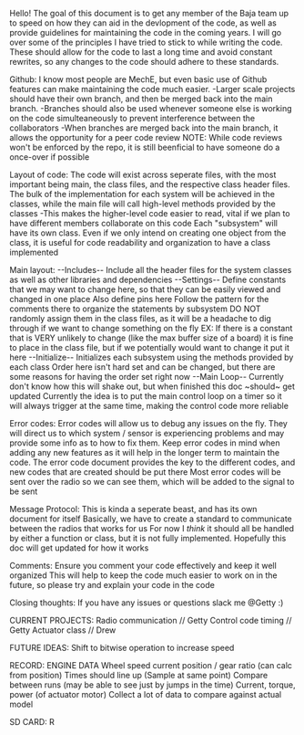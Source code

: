 Hello! The goal of this document is to get any member of the Baja team up to speed on how they can aid in the devlopment of the code, as well as provide guidelines for maintaining the code in the coming years.
I will go over some of the principles I have tried to stick to while writing the code. These should allow for the code to last a long time and avoid constant rewrites, so any changes to the code should adhere to these standards.

Github:
I know most people are MechE, but even basic use of Github features can make maintaining the code much easier.
    -Larger scale projects should have their own branch, and then be merged back into the main branch. 
    -Branches should also be used whenever someone else is working on the code simulteaneously to prevent interference between the collaborators
    -When branches are merged back into the main branch, it allows the opportunity for a peer code review
        NOTE: While code reviews won't be enforced by the repo, it is still beenficial to have someone do a once-over if possible

Layout of code:
    The code will exist across seperate files, with the most important being main, the class files, and the respective class header files.
    The bulk of the implementation for each system will be achieved in the classes, while the main file will call high-level methods provided by the classes
        -This makes the higher-level code easier to read, vital if we plan to have different members collaborate on this code
    Each "subsystem" will have its own class. Even if we only intend on creating one object from the class, it is useful for code readability and organization to have a class implemented

Main layout:
    --Includes--
        Include all the header files for the system classes as well as other libraries and dependencies
    --Settings--
        Define constants that we may want to change here, so that they can be easily viewed and changed in one place
        Also define pins here
        Follow the pattern for the comments there to organize the statements by subsystem
        DO NOT randomly assign them in the class files, as it will be a headache to dig through if we want to change something on the fly
            EX: If there is a constant that is VERY unlikely to change (like the max buffer size of a board) it is fine to place in the class file, but if we potentially would want to change it put it here
    --Initialize--
        Initializes each subsystem using the methods provided by each class
        Order here isn't hard set and can be changed, but there are some reasons for having the order set right now
    --Main Loop--
        Currently don't know how this will shake out, but when finished this doc ~should~ get updated
        Currently the idea is to put the main control loop on a timer so it will always trigger at the same time, making the control code more reliable

Error codes:
    Error codes will allow us to debug any issues on the fly. They will direct us to which system / sensor is experiencing problems and may provide some info as to how to fix them. Keep error codes in mind when adding any new features as it will help in the longer term to maintain the code.
    The error code document provides the key to the different codes, and new codes that are created should be put there
    Most error codes will be sent over the radio so we can see them, which will be added to the signal to be sent

Message Protocol:
    This is kinda a seperate beast, and has its own document for itself
    Basically, we have to create a standard to communicate between the radios that works for us
    For now I *think* it should all be handled by either a function or class, but it is not fully implemented. Hopefully this doc will get updated for how it works

Comments:
    Ensure you comment your code effectively and keep it well organized
    This will help to keep the code much easier to work on in the future, so please try and explain your code in the code

Closing thoughts:
    If you have any issues or questions slack me @Getty :)

CURRENT PROJECTS:
    Radio communication //  Getty
    Control code timing //  Getty
    Actuator class      //  Drew

FUTURE IDEAS:
    Shift to bitwise operation to increase speed

RECORD:
    ENGINE DATA
    Wheel speed
    current position / gear ratio (can calc from position)
    Times should line up (Sample at same point)
    Compare between runs (may be able to see just by jumps in the time)
    Current, torque, power (of actuator motor)
    Collect a lot of data to compare against actual model


SD CARD:
    R